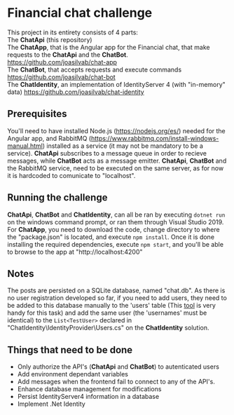 # Financial chat challenge
This project in its entirety consists of 4 parts:    
The **ChatApi** (this repository)  
The **ChatApp**, that is the Angular app for the Financial chat, that make requests to the **ChatApi** and the **ChatBot**. https://github.com/joasilvab/chat-app  
The **ChatBot**, that accepts requests and execute commands https://github.com/joasilvab/chat-bot  
The **ChatIdentity**, an implementation of IdentityServer 4 (with "in-memory" data) https://github.com/joasilvab/chat-identity

## Prerequisites
You'll need to have installed Node.js (https://nodejs.org/es/) needed for the Angular app, and RabbitMQ (https://www.rabbitmq.com/install-windows-manual.html) installed as a service (it may not be mandatory to be a service). **ChatApi** subscribes to a message queue in order to recieve messages, while **ChatBot** acts as a message emitter. **ChatApi**, **ChatBot** and the RabbitMQ service, need to be executed on the same server, as for now it is hardcoded to comunicate to "localhost".

## Running the challenge
**ChatApi**, **ChatBot** and **ChatIdentity**, can all be ran by executing `dotnet run` on the windows command prompt, or ran them through Visual Studio 2019. For **ChatApp**, you need to download the code, change directory to where the "package.json" is located, and execute `npm install`. Once it is done installing the required dependencies, execute `npm start`, and you'll be able to browse to the app at "http://localhost:4200"

## Notes
The posts are persisted on a SQLite database, named "chat.db". As there is no user registration developed so far, if you need to add users, they need to be added to this database manually to the 'users' table (This [tool](https://github.com/ErikEJ/SqlCeToolbox/wiki) is very handy for this task) and add the same user (the 'usernames' must be identical) to the `List<TestUser>` declared in "ChatIdentity\IdentityProvider\Users.cs" on the **ChatIdentity** solution.

## Things that need to be done
* Only authorize the API's (**ChatApi** and **ChatBot**) to autenticated users
* Add environment dependant variables
* Add messages when the frontend fail to connect to any of the API's.
* Enhance database management for modifications
* Persist IdentityServer4 information in a database
* Implement .Net Identity
